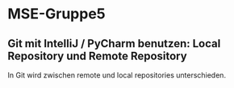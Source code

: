 # MSE-Gruppe5

## Git mit IntelliJ / PyCharm benutzen: Local Repository und Remote Repository
In Git wird zwischen remote und local repositories unterschieden. 

